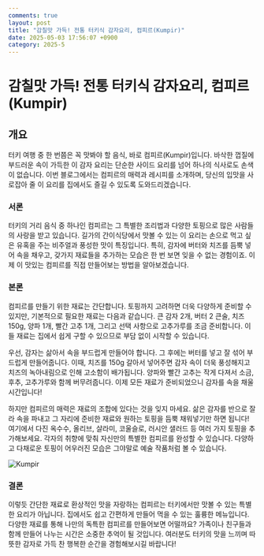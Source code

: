 ```yaml
---
comments: true
layout: post
title: "감칠맛 가득! 전통 터키식 감자요리, 컴피르(Kumpir)"
date: 2025-05-03 17:56:07 +0900
category: 2025-5
---
```


# 감칠맛 가득! 전통 터키식 감자요리, 컴피르(Kumpir)

## 개요
터키 여행 중 한 번쯤은 꼭 맛봐야 할 음식, 바로 컴피르(Kumpir)입니다. 바삭한 껍질에 부드러운 속이 가득한 이 감자 요리는 단순한 사이드 요리를 넘어 하나의 식사로도 손색이 없습니다. 이번 블로그에서는 컴피르의 매력과 레시피를 소개하며, 당신의 입맛을 사로잡아 줄 이 요리를 집에서도 즐길 수 있도록 도와드리겠습니다.

### 서론
터키의 거리 음식 중 하나인 컴피르는 그 특별한 조리법과 다양한 토핑으로 많은 사람들의 사랑을 받고 있습니다. 길가의 간이식당에서 맛볼 수 있는 이 요리는 손으로 먹고 싶은 유혹을 주는 비주얼과 풍성한 맛이 특징입니다. 특히, 감자에 버터와 치즈를 듬뿍 넣어 속을 채우고, 갖가지 재료들을 추가하는 모습은 한 번 보면 잊을 수 없는 경험이죠. 이제 이 맛있는 컴피르를 직접 만들어보는 방법을 알아보겠습니다.

### 본론
컴피르를 만들기 위한 재료는 간단합니다. 토핑까지 고려하면 더욱 다양하게 준비할 수 있지만, 기본적으로 필요한 재료는 다음과 같습니다. 큰 감자 2개, 버터 2 큰술, 치즈 150g, 양파 1개, 빨간 고추 1개, 그리고 선택 사항으로 고추가루를 조금 준비합니다. 이들 재료는 집에서 쉽게 구할 수 있으므로 부담 없이 시작할 수 있습니다.

우선, 감자는 삶아서 속을 부드럽게 만들어야 합니다. 그 후에는 버터를 넣고 잘 섞어 부드럽게 만들어줍니다. 이때, 치즈를 150g 갈아서 넣어주면 감자 속이 더욱 풍성해지고 치즈의 녹아내림으로 인해 고소함이 배가됩니다. 양파와 빨간 고추는 작게 다져서 소금, 후추, 고추가루와 함께 버무려줍니다. 이제 모든 재료가 준비되었으니 감자를 속을 채울 시간입니다!

하지만 컴피르의 매력은 재료의 조합에 있다는 것을 잊지 마세요. 삶은 감자를 반으로 잘라 속을 파내고 그 자리에 준비한 재료와 원하는 토핑을 듬뿍 채워넣기만 하면 됩니다! 여기에서 다진 옥수수, 올리브, 살라미, 코울슬로, 러시안 샐러드 등 여러 가지 토핑을 추가해보세요. 각자의 취향에 맞춰 자신만의 특별한 컴피르를 완성할 수 있습니다. 다양하고 다채로운 토핑이 어우러진 모습은 그야말로 예술 작품처럼 볼 수 있습니다.

![Kumpir](https://www.themealdb.com/images/media/meals/mlchx21564916997.jpg)

### 결론
이렇듯 간단한 재료로 환상적인 맛을 자랑하는 컴피르는 터키에서만 맛볼 수 있는 특별한 요리가 아닙니다. 집에서도 쉽고 간편하게 만들어 먹을 수 있는 훌륭한 메뉴입니다. 다양한 재료를 통해 나만의 독특한 컴피르를 만들어보면 어떨까요? 가족이나 친구들과 함께 만들어 나누는 시간은 소중한 추억이 될 것입니다. 여러분도 터키의 맛을 느끼며 따뜻한 감자로 가득 찬 행복한 순간을 경험해보시길 바랍니다!